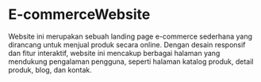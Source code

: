 # E-commerceWebsite
Website ini merupakan sebuah landing page e-commerce sederhana yang dirancang untuk menjual produk secara online. Dengan desain responsif dan fitur interaktif, website ini mencakup berbagai halaman yang mendukung pengalaman pengguna, seperti halaman katalog produk, detail produk, blog, dan kontak.
